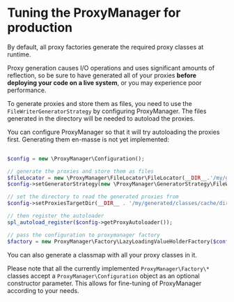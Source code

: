 # Tuning the ProxyManager for production

By default, all proxy factories generate the required proxy classes at runtime.

Proxy generation causes I/O operations and uses significant amounts of reflection, so be sure to have generated all of your 
proxies **before deploying your code on a live system**, or you may experience poor performance.

To generate proxies and store them as files, you need to use the `FileWriterGeneratorStrategy` by configuring ProxyManager. 
The files generated in the directory will be needed to autoload the proxies.

You can configure ProxyManager so that it will try autoloading the proxies first. Generating them en-masse is not yet 
implemented:

```php
    
$config = new \ProxyManager\Configuration();

// generate the proxies and store them as files
$fileLocator = new \ProxyManager\FileLocator\FileLocator(__DIR__.'/my/generated/classes/cache/dir');
$config->setGeneratorStrategy(new \ProxyManager\GeneratorStrategy\FileWriterGeneratorStrategy($fileLocator));

// set the directory to read the generated proxies from
$config->setProxiesTargetDir(__DIR__ . '/my/generated/classes/cache/dir');

// then register the autoloader
spl_autoload_register($config->getProxyAutoloader());

// pass the configuration to proxymanager factory
$factory = new ProxyManager\Factory\LazyLoadingValueHolderFactory($config);

```
You can also generate a classmap with all your proxy classes in it.

Please note that all the currently implemented `ProxyManager\Factory\*` classes accept a `ProxyManager\Configuration` object 
as an optional constructor parameter. This allows for fine-tuning of ProxyManager according to your needs.
